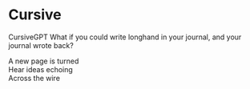 # Cursive
 CursiveGPT
What if you could write longhand in your journal, and your journal wrote back?

A new page is turned<br>
Hear ideas echoing<br>
Across the wire<br>

